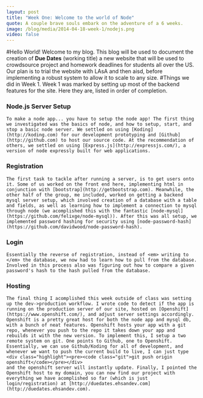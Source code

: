 ```yaml
---
layout: post
title: "Week One: Welcome to the world of Node"
quote: A couple brave souls embark on the adventure of a 6 weeks.
image: /blog/media/2014-04-18-week-1/nodejs.png
video: false
---
```


#Hello World!
Welcome to my blog. This blog will be used to document the creation of <strong>Due Dates</strong> (working title) a new website that will be used to
crowdsource project and homework deadlines for students all over the US. Our
plan is to trial the website with LAsA and then aisd, before implementing a 
robust system to allow it to scale to any size. 
#Things we did in Week 1.
	Week 1 was marked by setting up most of the backend features for the site. Here they are, listed in order of completion.
### Node.js Server Setup
	To make a node app... you have to setup the node app! The first thing we investigated was the basics of node, and how to setup, start, and stop a basic node server. We settled on using [Koding](http://koding.com) for our development prototyping and [Github](http://github.com) to host our source code. At the recommendation of others, we settled on using [Express.js](http://expressjs.com/), a version of node expressly built for web applications.
### Registration
	The first task to tackle after running a server, is to get users onto it. Some of us worked on the front end here, implementing html in conjunction with [bootstrap](http://getbootstrap.com). Meanwhile, the other half of the group, me included, worked on getting a backend mysql server setup, which involved creation of a database with a table and fields, as well as learning how to implement a connection to mysql through node (we acomplished this with the fantastic [node-mysql](https://github.com/felixge/node-mysql)). After this was all setup, we implemented password hashing for security using [node-password-hash](https://github.com/davidwood/node-password-hash).
### Login
	Essentially the reverse of registration, instead of <em> writing to </em> the database, we now had to learn how to pull from the database. Involved in this process also was figuring out how to compare a given password's hash to the hash pulled from the database.
### Hosting
	The final thing I acomplished this week outside of class was setting up the dev->production workflow. I wrote code to detect if the app is running on the production server of our site, hosted on [Openshift](https://www.openshift.com/), and adjust server settings accordingly. Openshift is a pretty great host for both the node app and mysql db, with a bunch of neat features. Openshift hosts your app with a git repo, whenever you push to the repo it takes down your app and rebuilds it with the new version. To implement this, I setup a two remote system on git. One points to Github, one to Openshift. Essentially, we can use Github/Koding for all of development, and whenever we want to push the current build to live, I can just type 
	<div class="highlight"><pre><code class="git">git push origin openshift</code></pre></div>
	and the openshift server will instantly update. Finally, I pointed the Openshift host to my domain, you can now find our project with everything we have acomplished so far (which is just login/registration) at [http://duedates.ehsandev.com](http://duedates.ehsandev.com).